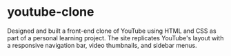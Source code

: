 # youtube-clone
Designed and built a front-end clone of YouTube using HTML and CSS as part of a personal learning project. The site replicates YouTube's layout with a responsive navigation bar, video thumbnails, and sidebar menus.
